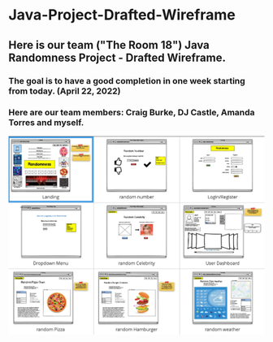 # Java-Project-Drafted-Wireframe

## Here is our team ("The Room 18") Java Randomness Project - Drafted Wireframe.
### The goal is to have a good completion in one week starting from today. (April 22, 2022)
### Here are our team members: Craig Burke, DJ Castle, Amanda Torres and myself.

![alt text](https://github.com/michaelnlay/Java-Project-Drafted-Wireframe/blob/main/random.JPG?raw=true)

